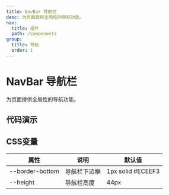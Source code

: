 ```yaml
---
title: NavBar 导航栏
desc: 为页面提供全局性的导航功能。
nav:
  title: 组件
  path: /components
group:
  title: 导航
  order: 1
---
```


# NavBar 导航栏

为页面提供全局性的导航功能。

## 代码演示

<code src="./demo/index.tsx"></code>

<API src="./index.tsx"></API>

## CSS变量

| 属性                | 说明              | 默认值              |
| ------------------- | ---------------   | ------------------- |
| --border-bottom     | 导航栏下边框      | 1px solid #ECEEF3   |
| --height            | 导航栏高度        | 44px                |